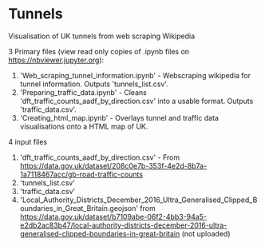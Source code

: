 # Tunnels
Visualisation of UK tunnels from web scraping Wikipedia

3 Primary files (view read only copies of .ipynb files on https://nbviewer.jupyter.org):
1. 'Web_scraping_tunnel_information.ipynb' - Webscraping wikipedia for tunnel information. Outputs 'tunnels_list.csv'.
2. 'Preparing_traffic_data.ipynb' - Cleans 'dft_traffic_counts_aadf_by_direction.csv' into a usable format. Outputs 'traffic_data.csv'.
3. 'Creating_html_map.ipynb' - Overlays tunnel and traffic data visualisations onto a HTML map of UK.

4 input files
1. 'dft_traffic_counts_aadf_by_direction.csv' - From https://data.gov.uk/dataset/208c0e7b-353f-4e2d-8b7a-1a7118467acc/gb-road-traffic-counts
2. 'tunnels_list.csv'
3. 'traffic_data.csv'
4. 'Local_Authority_Districts_December_2016_Ultra_Generalised_Clipped_Boundaries_in_Great_Britain.geojson' from https://data.gov.uk/dataset/b7109abe-06f2-4bb3-94a5-e2db2ac83b47/local-authority-districts-december-2016-ultra-generalised-clipped-boundaries-in-great-britain (not uploaded)

